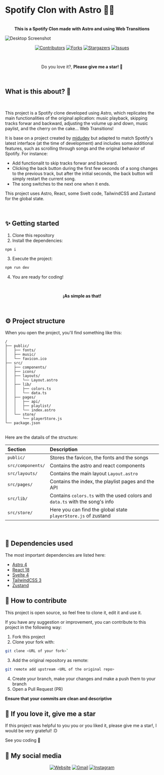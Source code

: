 # Spotify Clon with Astro 🚀🎶

<div align="center">
  <br />
  <strong>This is a Spotify Clon made with Astro and using Web Transitions</strong>
</div>

![Desktop Screenshot](https://github.com/user-attachments/assets/dcf3f8b1-e49f-4f1e-8b00-18cf7cbddda0)

<div align="center">
  
  [![Contributors][contributors-shield]][contributors-url]
  [![Forks][forks-shield]][forks-url]
  [![Stargazers][stars-shield]][stars-url]
  [![Issues][issues-shield]][issues-url]
  
</div>
<br />

<p align="center">
  Do you love it?, <strong>Please give me a star! 🌟</strong>
</p>
<br />

## What is this about? 🤔

<br />

This project is a Spotify clone developed using Astro, which replicates the main functionalities of the original aplication: music playback, skipping tracks forwar and backward, adjusting the volume up and down, music paylist, and the cherry on the cake... Web Transitions!

It is base on a project created by [midudev](https://github.com/midudev) but adapted to match Spotify's latest interface (at the time of development) and includes some additional features, such as scrolling through songs and the original behavior of Spotify. For instance:

* Add functionalit to skip tracks forwar and backward.
* Clicking the back button during the first few seconds of a song changes to the previous track, but after the initial seconds, the back button will simply restart the current song.
* The song switches to the next one when it ends.

This project uses Astro, React, some Svelt code, TailwindCSS and Zustand for the global state.

<br />

## ✨ Getting started

1. Clone this repository
2. Install the dependencies:
```sh
npm i
```
3. Execute the project:
```sh
npm run dev
```
4. You are ready for coding!

<br />
<p align="center">
  <strong>¡As simple as that!</strong>
</p>
<br />

## ⚙️ Project structure

When you open the project, you'll find something like this:

```text
/
├── public/
│   ├── fonts/
│   ├── music/
│   └── favicon.ico
├── src/
│   ├── components/
│   ├── icons/
│   ├── layouts/
│   │   └── Layout.astro
│   ├── lib/
│   │   ├── colors.ts
│   │   └── data.ts
│   ├── pages/
│   │   ├── api/
│   │   ├── playlist/
│   │   └── index.astro
│   └── store/
│       └── playerStore.js
└── package.json
```

<br />
Here are the datails of the structure:

| Section                   | Description                                                                  |
| :------------------------ | :--------------------------------------------------------------------------- |
| `public/`                 | Stores the favicon, the fonts and the songs                                  |
| `src/components/`         | Contains the astro and react components                                      |
| `src/layouts/`            | Contains the main layout `Layout.astro`                                      |
| `src/pages/`              | Contains the index, the playlist pages and the API                           |
| `src/lib/`                | Contains `colors.ts` with the used colors and `data.ts` with the song's info |
| `src/store/`              | Here you can find the global state `playerStore.js` of zustand               |

<br />

## 💾 Dependencies used

The most important dependencies are listed here:

* [Astro 4](https://astro.build/blog/astro-4/)
* [React 18](https://es.react.dev/blog/2022/03/29/react-v18)
* [Svelte 4](https://svelte.dev/)
* [TailwindCSS 3](https://tailwindcss.com/blog/tailwindcss-v3)
* [Zustand](https://zustand-demo.pmnd.rs/)

## 🤝 How to contribute

This project is open source, so feel free to clone it, edit it and use it.

If you have any suggestion or improvement, you can contribute to this project in the following way:

1. Fork this project
2. Clone your fork with:
```sh
git clone <URL of your fork>`
```
3. Add the original repository as remote:
```sh
git remote add upstream <URL of the original repo>
```
4. Create your branch, make your changes and make a push them to your branch
5. Open a Pull Request (PR)

**Ensure that your commits are clean and descriptive**

## 🌟 If you love it, give me a star

If this project was helpful to you you or you liked it, please give me a star!, I would be very grateful! :D

See you coding 👋

## 💙 My social media

<p align="center">
  <a href="https://nizvan-dev.vercel.app"><img src="https://img.icons8.com/?size=50&id=9x65MLqCekT5&format=png&color=000000" alt="Website"/></a>
	<a href="mailto:nizvan.dev@gmail.com"><img src="https://img.icons8.com/?size=50&id=xLIkjgcmFOsC&format=png&color=000000" alt="Gmail"/></a>
	<a href="https://www.instagram.com/nizvan_dev/"><img src="https://img.icons8.com/?size=50&id=Xy10Jcu1L2Su&format=png&color=000000" alt="Instagram"/></a>
</p>

[contributors-shield]: https://img.shields.io/github/contributors/Nizvan018/spotify_astro.svg?style=for-the-badge
[contributors-url]: https://github.com/Nizvan018/spotify_astro/graphs/contributors
[forks-shield]: https://img.shields.io/github/forks/Nizvan018/spotify_astro.svg?style=for-the-badge
[forks-url]: https://github.com/Nizvan018/spotify_astro/network/members
[stars-shield]: https://img.shields.io/github/stars/Nizvan018/spotify_astro.svg?style=for-the-badge
[stars-url]: https://github.com/Nizvan018/spotify_astro/stargazers
[issues-shield]: https://img.shields.io/github/issues/Nizvan018/spotify_astro.svg?style=for-the-badge
[issues-url]: https://github.com/Nizvan018/spotify_astro/issues
